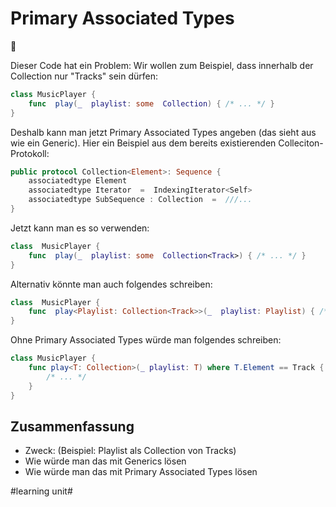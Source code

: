 # Primary Associated Types
🥇


Dieser Code hat ein Problem: Wir wollen zum Beispiel, dass innerhalb der Collection nur "Tracks" sein dürfen:

```swift
class MusicPlayer { 
	func  play(_  playlist: some  Collection) { /* ... */ }
}
```

Deshalb kann man jetzt Primary Associated Types angeben (das sieht aus wie ein Generic). Hier ein Beispiel aus dem bereits existierenden Colleciton-Protokoll:

```swift
public protocol Collection<Element>: Sequence {
	associatedtype Element 
	associatedtype Iterator  =  IndexingIterator<Self>
	associatedtype SubSequence : Collection  =  ///...
}
```

Jetzt kann man es so verwenden:

```swift
class  MusicPlayer { 
	func  play(_  playlist: some  Collection<Track>) { /* ... */ }
}
```

Alternativ könnte man auch folgendes schreiben:

```swift
class  MusicPlayer {
	func  play<Playlist: Collection<Track>>(_  playlist: Playlist) { /* ... */ }
}
```

Ohne Primary Associated Types würde man folgendes schreiben:

```swift
class MusicPlayer {
    func play<T: Collection>(_ playlist: T) where T.Element == Track {
        /* ... */
    }
}
```
## Zusammenfassung
- Zweck: (Beispiel: Playlist als Collection von Tracks)
- Wie würde man das mit Generics lösen
- Wie würde man das mit Primary Associated Types lösen


#learning unit#